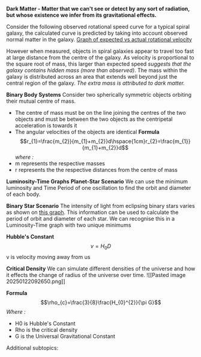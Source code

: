 **Dark Matter - Matter that we can't see or detect by any sort of radiation, but whose existence we infer from its gravitational effects.**

Consider the following observed rotational speed curve for a typical spiral galaxy, the calculated curve is predicted by taking into account observed normal matter in the galaxy. [Graph of expected vs actual rotational velocity](https://www.researchgate.net/profile/Alan-Parry/publication/258849339/figure/fig3/AS:669497048461332@1536631943465/The-rotation-curves-both-observed-and-calculated-for-the-Andromeda-galaxy-Credit.jpg)

However when measured, objects in spiral galaxies appear to travel too fast at large distance from the centre of the galaxy. As velocity is proportional to the square root of mass, this larger than expected speed *suggests that the galaxy contains hidden mass (more than observed)*. The mass within the galaxy is distributed across an area that extends well beyond just the central region of the galaxy. *The extra mass is attributed to dark matter.*

**Binary Body Systems**
Consider two spherically symmetric objects orbiting their mutual centre of mass.
- The centre of mass must be on the line joining the centres of the two objects and must be between the two objects as the centripetal acceleration is towards it
- The angular velocities of the objects are identical
**Formula**
$$r_{1}=\frac{m_{2}}{m_{1}+m_{2}}d\hspace{1cm}r_{2}=\frac{m_{1}}{m_{1}+m_{2}}d$$
*where :*
- m represents the respective masses
- r represents the the respective distances from the centre of mass

**Luminosity-Time Graphs**
**Planet-Star Scenario**
We can use the minimum luminosity and Time Period of one oscillation to find the orbit and diameter of each body.

**Binary Star Scenario**
The intensity of light from eclipsing binary stars varies as shown on [this graph](https://cosmosatyourdoorstep.com/wp-content/uploads/2018/05/ceafb739be6322649c8875ba91817af4.jpg). This information can be used to calculate the period of orbit and diameter of each star. We can recognise this in a Luminosity-Time graph with two unique minimums

**Hubble's Constant** $$v=H_{0}D$$
v is velocity moving away from us

**Critical Density**
We can simulate different densities of the universe and how it effects the change of radius of the universe over time. 
![[Pasted image 20250122092650.png]]

**Formula**
$$\rho_{c}=\frac{3}{8}\frac{H_{0}^{2}}{\pi G}$$
*Where :*
- H0 is Hubble's Constant 
- Rho is the critical density 
- G is the Universal Gravitational Constant


Additional subtopics:
```folder-index-content
```